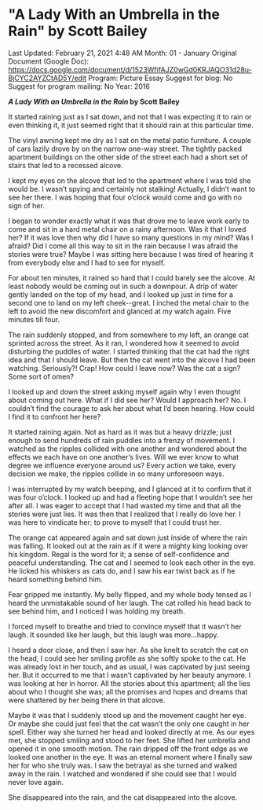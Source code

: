 # "A Lady With an Umbrella in the Rain" by Scott Bailey

Last Updated: February 21, 2021 4:48 AM
Month: 01 - January
Original Document (Google Doc): https://docs.google.com/document/d/1523WfifAJZ0wGd0KRJAQO31d28u-BjCYC2AYZCtAD5Y/edit
Program: Picture Essay
Suggest for blog: No
Suggest for program mailing: No
Year: 2016

***A Lady With an Umbrella in the Rain* by Scott Bailey**

It started raining just as I sat down, and not that I was expecting it to rain or even thinking it, it just seemed right that it should rain at this particular time.

The vinyl awning kept me dry as I sat on the metal patio furniture. A couple of cars lazily drove by on the narrow one-way street. The tightly packed apartment buildings on the other side of the street each had a short set of stairs that led to a recessed alcove.

I kept my eyes on the alcove that led to the apartment where I was told she would be. I wasn’t spying and certainly not stalking! Actually, I didn’t want to see her there. I was hoping that four o’clock would come and go with no sign of her.

I began to wonder exactly what it was that drove me to leave work early to come and sit in a hard metal chair on a rainy afternoon. Was it that I loved her? If it was love then why did I have so many questions in my mind? Was I afraid? Did I come all this way to sit in the rain because I was afraid the stories were true? Maybe I was sitting here because I was tired of hearing it from everybody else and I had to see for myself.

For about ten minutes, it rained so hard that I could barely see the alcove. At least nobody would be coming out in such a downpour. A drip of water gently landed on the top of my head, and I looked up just in time for a second one to land on my left cheek--great. I inched the metal chair to the left to avoid the new discomfort and glanced at my watch again. Five minutes till four.

The rain suddenly stopped, and from somewhere to my left, an orange cat sprinted across the street. As it ran, I wondered how it seemed to avoid disturbing the puddles of water. I started thinking that the cat had the right idea and that I should leave. But then the cat went into the alcove I had been watching. Seriously?! Crap! How could I leave now? Was the cat a sign? Some sort of omen?

I looked up and down the street asking myself again why I even thought about coming out here. What if I did see her? Would I approach her? No. I couldn’t find the courage to ask her about what I’d been hearing. How could I find it to confront her here?

It started raining again. Not as hard as it was but a heavy drizzle; just enough to send hundreds of rain puddles into a frenzy of movement. I watched as the ripples collided with one another and wondered about the effects we each have on one another’s lives. Will we ever know to what degree we influence everyone around us? Every action we take, every decision we make, the ripples collide in so many unforeseen ways.

I was interrupted by my watch beeping, and I glanced at it to confirm that it was four o’clock. I looked up and had a fleeting hope that I wouldn’t see her after all. I was eager to accept that I had wasted my time and that all the stories were just lies. It was then that I realized that I really do love her. I was here to vindicate her: to prove to myself that I could trust her.

The orange cat appeared again and sat down just inside of where the rain was falling. It looked out at the rain as if it were a mighty king looking over his kingdom. Regal is the word for it; a sense of self-confidence and peaceful understanding. The cat and I seemed to look each other in the eye. He licked his whiskers as cats do, and I saw his ear twist back as if he heard something behind him.

Fear gripped me instantly. My belly flipped, and my whole body tensed as I heard the unmistakable sound of her laugh. The cat rolled his head back to see behind him, and I noticed I was holding my breath.

I forced myself to breathe and tried to convince myself that it wasn’t her laugh. It sounded like her laugh, but this laugh was more...happy.

I heard a door close, and then I saw her. As she knelt to scratch the cat on the head, I could see her smiling profile as she softly spoke to the cat. He was already lost in her touch, and as usual, I was captivated by just seeing her. But it occurred to me that I wasn’t captivated by her beauty anymore. I was looking at her in horror. All the stories about this apartment; all the lies about who I thought she was; all the promises and hopes and dreams that were shattered by her being there in that alcove.

Maybe it was that I suddenly stood up and the movement caught her eye. Or maybe she could just feel that the cat wasn’t the only one caught in her spell. Either way she turned her head and looked directly at me. As our eyes met, she stopped smiling and stood to her feet. She lifted her umbrella and opened it in one smooth motion. The rain dripped off the front edge as we looked one another in the eye. It was an eternal moment where I finally saw her for who she truly was. I saw the betrayal as she turned and walked away in the rain. I watched and wondered if she could see that I would never love again.

She disappeared into the rain, and the cat disappeared into the alcove.
